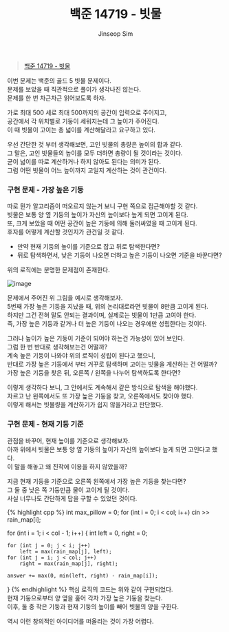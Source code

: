 ﻿---
layout: post
title: "백준 14719 - 빗물"
categories: Baekjoon
tags: [cpp]
author:
  - Jinseop Sim
---
> [백준 14719 - 빗물](https://www.acmicpc.net/problem/14719)

이번 문제는 백준의 골드 5 빗물 문제이다.  
문제를 보았을 때 직관적으로 풀이가 생각나진 않는다.  
문제를 한 번 차근차근 읽어보도록 하자.  

가로 최대 500 세로 최대 500까지의 공간이 입력으로 주어지고,  
공간에서 각 위치별로 기둥이 세워지는데 그 높이가 주어진다.  
이 때 빗물이 고이는 총 넓이를 계산해달라고 요구하고 있다.  

우선 간단한 것 부터 생각해보면, 고인 빗물의 총량은 높이의 합과 같다.  
그 말은, 고인 빗물들의 높이를 모두 더하면 총량이 될 것이라는 것이다.  
굳이 넓이를 따로 계산하거나 하지 않아도 된다는 의미가 된다.  
그럼 어떤 빗물이 어느 높이까지 고일지 계산하는 것이 관건이다.  

### 구현 문제 - 가장 높은 기둥
따로 뭔가 알고리즘이 떠오르지 않는거 보니 구현 쪽으로 접근해야할 것 같다.  
빗물은 보통 양 옆 기둥의 높이가 자신의 높이보다 높게 되면 고이게 된다.  
또, 크게 보았을 때 어떤 공간이 높은 기둥에 의해 둘러싸였을 때 고이게 된다.  
후자를 어떻게 계산할 것인지가 관건일 것 같다.  

- 만약 현재 기둥의 높이를 기준으로 잡고 뒤로 탐색한다면?
- 뒤로 탐색하면서, 낮은 기둥이 나오면 더하고 높은 기둥이 나오면 기준을 바꾼다면?

위의 로직에는 분명한 문제점이 존재한다.  

![image](https://github.com/Jinseop-Sim/Jinseop-Sim.github.io/assets/71700079/ff81bd56-3a23-441c-8ea9-852d692da611)  

문제에서 주어진 위 그림을 예시로 생각해보자.  
5번째 가장 높은 기둥을 지났을 때, 위의 논리대로라면 빗물이 8만큼 고이게 된다.  
하지만 그건 전혀 말도 안되는 결과이며, 실제로는 빗물이 1만큼 고여야 한다.  
즉, 가장 높은 기둥과 같거나 더 높은 기둥이 나오는 경우에만 성립한다는 것이다.  

그러나 높이가 높은 기둥이 기준이 되어야 하는건 가능성이 있어 보인다.  
그럼 한 번 반대로 생각해보는건 어떨까?  
계속 높은 기둥이 나와야 위의 로직이 성립이 된다고 했으니,  
반대로 가장 높은 기둥에서 부터 거꾸로 탐색하며 고이는 빗물을 계산하는 건 어떨까?  
가장 높은 기둥을 찾은 뒤, 오른쪽 / 왼쪽을 나누어 탐색하도록 한다면?  

이렇게 생각하다 보니, 그 안에서도 계속해서 같은 방식으로 탐색을 해야했다.  
자르고 난 왼쪽에서도 또 가장 높은 기둥을 찾고, 오른쪽에서도 찾아야 했다.  
이렇게 해서는 빗물량을 계산하기가 쉽지 않을거라고 판단했다.  

### 구현 문제 - 현재 기둥 기준
관점을 바꾸어, 현재 높이를 기준으로 생각해보자.  
아까 위에서 빗물은 보통 양 옆 기둥의 높이가 자신의 높이보다 높게 되면 고인다고 했다.  
이 말을 해놓고 왜 진작에 이용을 하지 않았을까?  

지금 현재 기둥을 기준으로 오른쪽 왼쪽에서 가장 높은 기둥을 찾는다면?  
그 둘 중 낮은 쪽 기둥만큼 물이 고이게 될 것이다.  
사실 너무나도 간단하게 답을 구할 수 있었던 것이다.  

{% highlight cpp %}
int max_pillow = 0;
for (int i = 0; i < col; i++)
    cin >> rain_map[i];

for (int i = 1; i < col - 1; i++) {
    int left = 0, right = 0;

    for (int j = 0; j < i; j++)
        left = max(rain_map[j], left);
    for (int j = i; j < col; j++)
        right = max(rain_map[j], right);

    answer += max(0, min(left, right) - rain_map[i]);
}
{% endhighlight %}
핵심 로직의 코드는 위와 같이 구현되었다.  
현재 기둥으로부터 양 옆을 훑어 각자 가장 높은 기둥을 찾는다.  
이후, 둘 중 작은 기둥과 현재 기둥의 높이를 빼어 빗물의 양을 구한다.  

역시 이런 창의적인 아이디어를 떠올리는 것이 가장 어렵다.  

